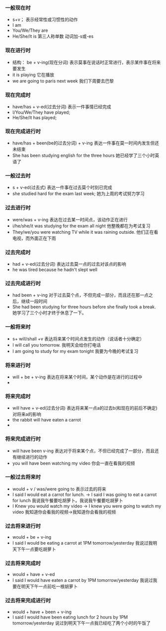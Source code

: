 ### 一般现在时
+ s+v； 表示经常性或习惯性的动作
+ I am
+ You/We/They are 
+ He/She/It is  第三人称单数 动词加-s或-es

### 现在进行时
+ 结构： be + v-ing(现在分词) 表示莫事在说话时正常进行，表示某件事在将来要发生
+ it is playing 它在播放
+ we are going to paris next week 我们下周要去巴黎

### 现在完成时
+ have/has + v-ed(过去分词) 表示一件事情已经完成
+ I/You/We/They have played;
+ He/She/It has played;

### 现在完成进行时
+ have/has + been(be的过去分词) + v-ing 表达一件事在莫一时间内发生但还未结束
+ She has been studying english for the three hours 她已经学了三个小时英语了

### 一般过去时
+ s + v-ed(过去式) 表达一件事在过去莫个时刻已完成
+ she studied hard for the exam last week;  她为上周的考试努力学习

### 过去进行时
+ were/was + v-ing 表达在过去某一时间点，该动作正在进行
+ i/he/she/it was studying for the exam all night 他整晚都在为考试复习
+ They/we/you were watching TV while it was raining outside. 他们正在看电视，而外面正在下雨

### 过去完成时
+ had + v-ed(过去分词) 表达过去莫一点的过去对该点的影响
+ he was tired because he hadn't slept well

### 过去完成进行时
+ had been + v-ing 对于过去莫个点，不但完成一部分，而且还在那一点之后，继续一段时间
+ She had been studying for three hours before she finally took a break. 她学习了三个小时才终于休息了一下。

### 一般将来时
+ s+ will/shall +v 表达将来某个时间点发生的动作（说话者十分确定）
+ I will call you tomorrow. 我明天会给你打电话
+ I am going to study for my exam tonight 我要为今晚的考试复习

### 将来进行时
+ will + be + v-ing 表达在将来某个时间，某个动作是在进行的过程中
+ 

### 将来完成时
+ will have + v-ed(过去分词) 表达将来某一点a的过去b(和现在的前后不确定)对将来a的影响
+ the rabbit will have eaten a carrot
+ 
### 将来完成进行时
+ will have been v-ing 表达对于将来某个点，不但已经完成了一部分，而且还有继续进行的动作
+ you will have been watching my video 你会一直在看我的视频

### 一般过去将来时
+ would + v / was/were going to 表示过去的将来
+ I said I would eat a carrot for lunch. -> I said I was going to eat a carrot for lunch 我说我午餐要吃胡萝卜。我说我午餐要吃胡萝卜
+ I Knew you would watch my video -> I knew you were going to watch my video 我知道你会看我的视频->我知道你会看我的视频

### 过去将来进行时
+ would + be + v-ing
+ I said I would be eating a carrot at 1PM tomorrow/yesterday 我说过我明天下午一点要吃胡萝卜

### 过去将来完成时
+ would + have + v-ed
+ I said I would have eaten a carrot by 1PM tomorrow/yesterday 我说过我要在明天下午一点前吃一根胡萝卜


### 过去将来完成进行时
+ would + have + been + v-ing
+ I said I would have been eating lunch for 2 hours by 1PM tomorrow/yesterday 说过到明天下午一点我已经吃了两个小时的午饭了